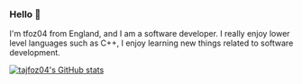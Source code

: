 
<!-- Basic Introduction -->

### Hello 👋

I'm tfoz04 from England, and I am a software developer. I really enjoy lower level languages such as C++, I enjoy learning new things related to software development.

<!-- Profile Stats -->

[![tajfoz04's GitHub stats](https://github-readme-stats.vercel.app/api?username=tajfoz04)](https://github.com/anuraghazra/github-readme-stats)
